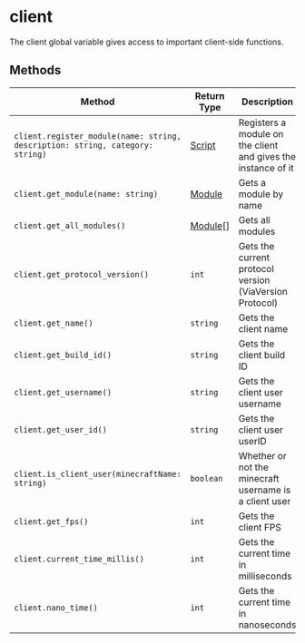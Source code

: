# client

The client global variable gives access to important client-side functions.

## Methods

| Method                                                                        | Return Type                     | Description                                                   |
|-------------------------------------------------------------------------------|---------------------------------|---------------------------------------------------------------|
| `client.register_module(name: string, description: string, category: string)` | [Script](../types/script.md)    | Registers a module on the client and gives the instance of it |
| `client.get_module(name: string)`                                             | [Module](../types/module.md)    | Gets a module by name                                         |
| `client.get_all_modules()`                                                    | [Module](../types/module.md)\[] | Gets all modules                                              |
| `client.get_protocol_version()`                                               | `int`                           | Gets the current protocol version (ViaVersion Protocol)       |
| `client.get_name()`                                                           | `string`                        | Gets the client name                                          |
| `client.get_build_id()`                                                       | `string`                        | Gets the client build ID                                      |
| `client.get_username()`                                                       | `string`                        | Gets the client user username                                 |
| `client.get_user_id()`                                                        | `string`                        | Gets the client user userID                                   |
| `client.is_client_user(minecraftName: string)`                                | `boolean`                       | Whether or not the minecraft username is a client user        |
| `client.get_fps()`                                                            | `int`                           | Gets the client FPS                                           |
| `client.current_time_millis()`                                                | `int`                           | Gets the current time in milliseconds                         |
| `client.nano_time()`                                                          | `int`                           | Gets the current time in nanoseconds                          |